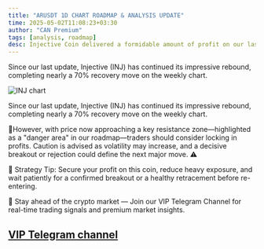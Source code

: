 ```yaml
---
title: "ARUSDT 1D CHART ROADMAP & ANALYSIS UPDATE"
time: 2025-05-02T11:08:23+03:30
author: "CAN Premium"
tags: [analysis, roadmap]
desc: Injective Coin delivered a formidable amount of profit on our last analysis. Let us try to break it down for one more profitable move again.
---
```


Since our last update, Injective (INJ) has continued its impressive rebound, completing nearly a 70% recovery move on the weekly chart. 

![INJ chart](https://www.tradingview.com/x/CEo8GbvD/)

Since our last update, Injective (INJ) has continued its impressive rebound, completing nearly a 70% recovery move on the weekly chart.

📍However, with price now approaching a key resistance zone—highlighted as a "danger area" in our roadmap—traders should consider locking in profits. Caution is advised as volatility may increase, and a decisive breakout or rejection could define the next major move. ⚠️

🎯 Strategy Tip:
Secure your profit on this coin, reduce heavy exposure, and wait patiently for a confirmed breakout or a healthy retracement before re-entering.

🔔 Stay ahead of the crypto market — Join our VIP Telegram Channel for real-time trading signals and premium market insights.

[VIP Telegram channel](https://t.me/+2znhsiCGpI81MzQ0)
---

